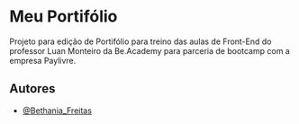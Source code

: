 
# Meu Portifólio

Projeto para edição de Portifólio para treino das aulas de Front-End do professor Luan Monteiro da Be.Academy para parceria de bootcamp com a empresa Paylivre.


## Autores

- [@Bethania_Freitas](https://www.github.com/bethania-freitas)



